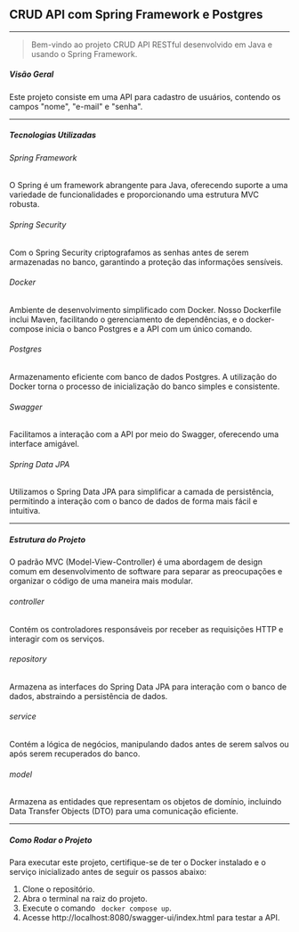 ## CRUD API com Spring Framework e Postgres

------------

> Bem-vindo ao projeto CRUD API RESTful desenvolvido em Java e usando o Spring Framework.

##### Visão Geral
Este projeto consiste em uma API para cadastro de usuários, contendo os campos "nome", "e-mail" e "senha".

------------

##### Tecnologias Utilizadas
###### Spring Framework
O Spring é um framework abrangente para Java, oferecendo suporte a uma variedade de funcionalidades e proporcionando uma estrutura MVC robusta.

###### Spring Security
Com o Spring Security criptografamos as senhas antes de serem armazenadas no banco, garantindo a proteção das informações sensíveis.

###### Docker
Ambiente de desenvolvimento simplificado com Docker. Nosso Dockerfile inclui Maven, facilitando o gerenciamento de dependências, e o docker-compose inicia o banco Postgres e a API com um único comando.

###### Postgres
Armazenamento eficiente com banco de dados Postgres. A utilização do Docker torna o processo de inicialização do banco simples e consistente.

###### Swagger
Facilitamos a interação com a API por meio do Swagger, oferecendo uma interface amigável.

###### Spring Data JPA
Utilizamos o Spring Data JPA para simplificar a camada de persistência, permitindo a interação com o banco de dados de forma mais fácil e intuitiva.

------------

##### Estrutura do Projeto
O padrão MVC (Model-View-Controller) é uma abordagem de design comum em desenvolvimento de software para separar as preocupações e organizar o código de uma maneira mais modular.

###### controller
Contém os controladores responsáveis por receber as requisições HTTP e interagir com os serviços.

###### repository
Armazena as interfaces do Spring Data JPA para interação com o banco de dados, abstraindo a persistência de dados.

###### service
Contém a lógica de negócios, manipulando dados antes de serem salvos ou após serem recuperados do banco.

###### model
Armazena as entidades que representam os objetos de domínio, incluindo Data Transfer Objects (DTO) para uma comunicação eficiente.

------------

##### Como Rodar o Projeto
Para executar este projeto, certifique-se de ter o Docker instalado e o serviço inicializado antes de seguir os passos abaixo:

1. Clone o repositório.
2. Abra o terminal na raiz do projeto.
3. Execute o comando ` docker compose up`.
4. Acesse http://localhost:8080/swagger-ui/index.html para testar a API.
